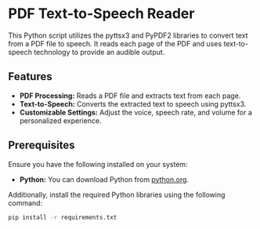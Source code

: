 # PDF Text-to-Speech Reader

This Python script utilizes the pyttsx3 and PyPDF2 libraries to convert text from a PDF file to speech. It reads each page of the PDF and uses text-to-speech technology to provide an audible output.

## Features

- **PDF Processing:** Reads a PDF file and extracts text from each page.
- **Text-to-Speech:** Converts the extracted text to speech using pyttsx3.
- **Customizable Settings:** Adjust the voice, speech rate, and volume for a personalized experience.

## Prerequisites

Ensure you have the following installed on your system:

- **Python:** You can download Python from [python.org](https://www.python.org/downloads/).

Additionally, install the required Python libraries using the following command:

```bash
pip install -r requirements.txt
